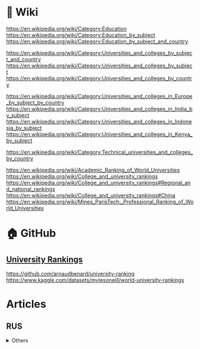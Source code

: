 # 🔗 Wiki              
https://en.wikipedia.org/wiki/Category:Education              
https://en.wikipedia.org/wiki/Category:Education_by_subject                      
https://en.wikipedia.org/wiki/Category:Education_by_subject_and_country          

https://en.wikipedia.org/wiki/Category:Universities_and_colleges_by_subject_and_country                                   
https://en.wikipedia.org/wiki/Category:Universities_and_colleges_by_subject                 
https://en.wikipedia.org/wiki/Category:Universities_and_colleges_by_country                   

https://en.wikipedia.org/wiki/Category:Universities_and_colleges_in_Europe_by_subject_by_country                  
https://en.wikipedia.org/wiki/Category:Universities_and_colleges_in_India_by_subject                 
https://en.wikipedia.org/wiki/Category:Universities_and_colleges_in_Indonesia_by_subject                   
https://en.wikipedia.org/wiki/Category:Universities_and_colleges_in_Kenya_by_subject

https://en.wikipedia.org/wiki/Category:Technical_universities_and_colleges_by_country


https://en.wikipedia.org/wiki/Academic_Ranking_of_World_Universities                      
https://en.wikipedia.org/wiki/College_and_university_rankings                       
https://en.wikipedia.org/wiki/College_and_university_rankings#Regional_and_national_rankings                       
https://en.wikipedia.org/wiki/College_and_university_rankings#China                           
https://en.wikipedia.org/wiki/Mines_ParisTech:_Professional_Ranking_of_World_Universities                                        
             
# 🏠 GitHub                 
## [University Rankings](https://github.com/search?q=University%20Rankings&type=repositories)           
https://github.com/arnaudbenard/university-ranking
https://www.kaggle.com/datasets/mylesoneill/world-university-rankings

# Articles          

## RUS
<details>
  <summary>Others</summary>   
2025 [Страны с бесплатным высшим образованием в 2025 году](https://visasam.ru/emigration/ucheba/strany-s-besplatnym-vysshim-obrazovaniem.html)          
2023 [Топ-15 стран с бесплатным образованием для иностранных студентов](https://worldscholarshub.com/ru/free-education-countries-for-international-students/)       
</details>
